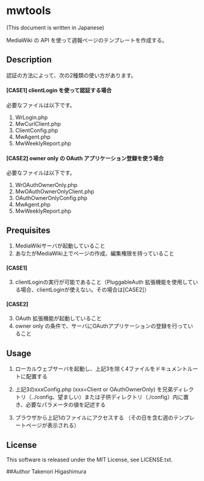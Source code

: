 # mwtools
(This document is written in Japanese)  

MediaWiki の API を使って週報ページのテンプレートを作成する。


## Description
認証の方法によって、次の2種類の使い方があります。

#### [CASE1] clientLogin を使って認証する場合
必要なファイルは以下です。

1. WrLogin.php
2. MwCurlClient.php
3. ClientConfig.php
4. MwAgent.php
5. MwWeeklyReport.php

#### [CASE2] owner only の OAuth アプリケーション登録を使う場合
必要なファイルは以下です。

1. WrOAuthOwnerOnly.php
2. MwOAuthOwnerOnlyClient.php
3. OAuthOwnerOnlyConfig.php
4. MwAgent.php
5. MwWeeklyReport.php


## Prequisites
1. MediaWikiサーバが起動していること
2. あなたがMediaWiki上でページの作成、編集権限を持っていること

#### [CASE1]
3. clientLoginの実行が可能であること（PluggableAuth 拡張機能を使用している場合、clientLoginが使えない。その場合は[CASE2]）

#### [CASE2]
3. OAuth 拡張機能が起動していること
4. owner only の条件で、サーバにOAuthアプリケーションの登録を行っていること


## Usage

1. ローカルウェブサーバを起動し、上記3を除く4ファイルをドキュメントルートに配置する

2. 上記3のxxxConfig.php (xxx=Client or OAuthOwnerOnly) を兄弟ディレクトリ（../config、望ましい）または子供ディレクトリ（./config）内に置き、必要なパラメータの値を記述する

3. ブラウザから上記1のファイルにアクセスする
（その日を含む週のテンプレートページが表示される）


## License
This software is released under the MIT License, see LICENSE.txt.

##Author
Takenori Higashimura
